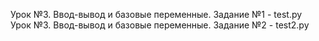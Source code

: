 Урок №3. Ввод-вывод и базовые переменные. Задание №1 - test.py <br>
Урок №3. Ввод-вывод и базовые переменные. Задание №2 - test2.py
